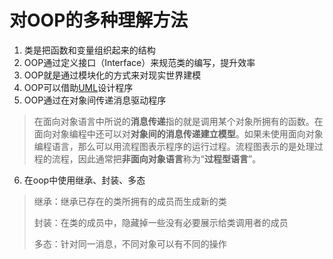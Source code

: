 # 对OOP的多种理解方法

1. 类是把函数和变量组织起来的结构
2. OOP通过定义接口（Interface）来规范类的编写，提升效率
3. OOP就是通过模块化的方式来对现实世界建模
4. OOP可以借助[UML](bu-chong-nei-rong/uml.md)设计程序
5. OOP通过在对象间传递消息驱动程序

> 在面向对象语言中所说的**消息传递**指的就是调用某个对象所拥有的函数。在面向对象编程中还可以对**对象间的消息传递建立模型**。如果未使用面向对象编程语言，那么可以用流程图表示程序的运行过程。流程图表示的是处理过程的流程，因此通常把**非面向对象语言**称为“**过程型语言**”​。

6. 在oop中使用继承、封装、多态

> 继承：继承已存在的类所拥有的成员而生成新的类
>
> 封装：在类的成员中，隐藏掉一些没有必要展示给类调用者的成员
>
> 多态：针对同一消息，不同对象可以有不同的操作

